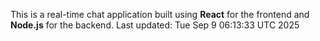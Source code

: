 This is a real-time chat application built using **React** for the frontend and **Node.js** for the backend.
Last updated: Tue Sep  9 06:13:33 UTC 2025
